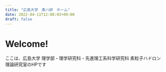 ```yaml
---
title: "広島大学　素ハ研　ホーム"
date: 2022-04-11T12:08:03+09:00
draft: false
---
```


# Welcome!
ここは、広島大学 理学部・理学研究科・先進理工系科学研究科 素粒子ハドロン理論研究室のHPです